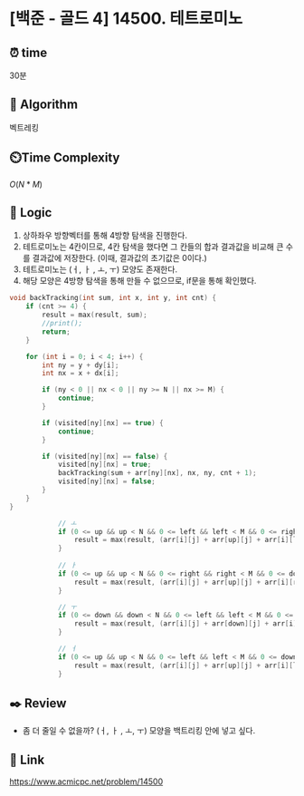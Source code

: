 # [백준 - 골드 4] 14500. 테트로미노
 
## ⏰  **time**
30분

## :pushpin: **Algorithm**
벡트레킹

## ⏲️**Time Complexity**
$O(N*M)$

## :round_pushpin: **Logic**
1. 상하좌우 방향벡터를 통해 4방향 탐색을 진행한다.
2. 테트로미노는 4칸이므로, 4칸 탐색을 했다면 그 칸들의 합과 결과값을 비교해 큰 수를 결과값에 저장한다. (이때, 결과값의 초기값은 0이다.)
3. 테트로미노는 (ㅓ, ㅏ , ㅗ, ㅜ) 모양도 존재한다.
4. 해당 모양은 4방향 탐색을 통해 만들 수 없으므로, if문을 통해 확인했다.
```cpp
void backTracking(int sum, int x, int y, int cnt) {
	if (cnt >= 4) {
		result = max(result, sum);
		//print();
		return;
	}

	for (int i = 0; i < 4; i++) {
		int ny = y + dy[i];
		int nx = x + dx[i];

		if (ny < 0 || nx < 0 || ny >= N || nx >= M) {
			continue;
		}

		if (visited[ny][nx] == true) {
			continue;
		}

		if (visited[ny][nx] == false) {
			visited[ny][nx] = true;
			backTracking(sum + arr[ny][nx], nx, ny, cnt + 1);
			visited[ny][nx] = false;
		}
	}
}
```

```cpp
			// ㅗ
			if (0 <= up && up < N && 0 <= left && left < M && 0 <= right && right < M) {
				result = max(result, (arr[i][j] + arr[up][j] + arr[i][left] + arr[i][right]));
			}
			
			// ㅏ
			if (0 <= up && up < N && 0 <= right && right < M && 0 <= down && down < N) {
				result = max(result, (arr[i][j] + arr[up][j] + arr[i][right] + arr[down][j]));
			}

			// ㅜ
			if (0 <= down && down < N && 0 <= left && left < M && 0 <= right && right < M) {
				result = max(result, (arr[i][j] + arr[down][j] + arr[i][left] + arr[i][right]));
			}

			// ㅓ
			if (0 <= up && up < N && 0 <= left && left < M && 0 <= down && down < N) {
				result = max(result, (arr[i][j] + arr[up][j] + arr[i][left] + arr[down][j]));
			}
```

## :black_nib: **Review**
- 좀 더 줄일 수 없을까? (ㅓ, ㅏ , ㅗ, ㅜ) 모양을 백트리킹 안에 넣고 싶다.

## 📡 Link
https://www.acmicpc.net/problem/14500
